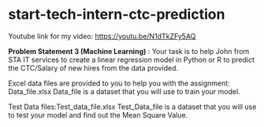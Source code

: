 # start-tech-intern-ctc-prediction

Youtube link for my video: https://youtu.be/N1dTkZFy5AQ

**Problem Statement 3 (Machine Learning)** : Your task is to help John from STA IT services to create a linear regression model in Python or R to predict the CTC/Salary of new hires from the data provided.

Excel data files are provided to you to help you with the assignment: Data_file.xlsx
Data_file is a dataset that you will use to train your model.

Test Data files:Test_data_file.xlsx
Test_Data_file is a dataset that you will use to test your model and find out the Mean Square Value.


